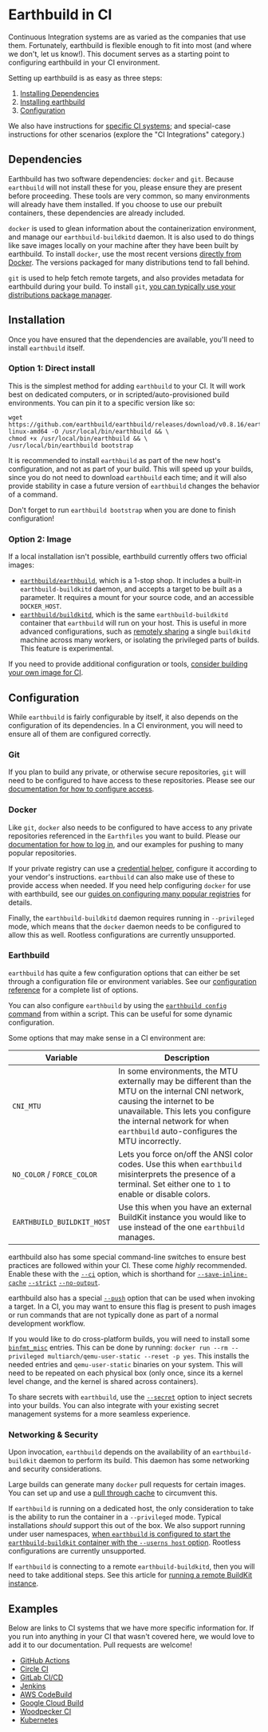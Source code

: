 # Earthbuild in CI

Continuous Integration systems are as varied as the companies that use them. Fortunately, earthbuild is flexible enough to fit into most (and where we don't, let us know!). This document serves as a starting point to configuring earthbuild in your CI environment.

Setting up earthbuild is as easy as three steps:

 1. [Installing Dependencies](#dependencies)
 2. [Installing earthbuild](#installation)
 3. [Configuration](#configuration)

We also have instructions for [specific CI systems](#examples); and special-case instructions for other scenarios (explore the "CI Integrations" category.)

## Dependencies

Earthbuild has two software dependencies: `docker` and `git`. Because `earthbuild` will not install these for you, please ensure they are present before proceeding. These tools are very common, so many environments will already have them installed. If you choose to use our prebuilt containers, these dependencies are already included.

`docker` is used to glean information about the containerization environment, and manage our `earthbuild-buildkitd` daemon. It is also used to do things like save images locally on your machine after they have been built by earthbuild. To install `docker`, use the most recent versions [directly from Docker](https://docs.docker.com/engine/install/#server). The versions packaged for many distributions tend to fall behind.

`git` is used to help fetch remote targets, and also provides metadata for earthbuild during your build. To install `git`, [you can typically use your distributions package manager](https://git-scm.com/download/linux).

## Installation

Once you have ensured that the dependencies are available, you'll need to install `earthbuild` itself.

### Option 1: Direct install

This is the simplest method for adding `earthbuild` to your CI. It will work best on dedicated computers, or in scripted/auto-provisioned build environments. You can pin it to a specific version like so:

```shell
wget https://github.com/earthbuild/earthbuild/releases/download/v0.8.16/earthbuild-linux-amd64 -O /usr/local/bin/earthbuild && \
chmod +x /usr/local/bin/earthbuild && \
/usr/local/bin/earthbuild bootstrap
```

It is recommended to install `earthbuild` as part of the new host's configuration, and not as part of your build. This will speed up your builds, since you do not need to download `earthbuild` each time; and it will also provide stability in case a future version of `earthbuild` changes the behavior of a command.

Don't forget to run `earthbuild bootstrap` when you are done to finish configuration!

### Option 2: Image

If a local installation isn't possible, earthbuild currently offers two official images:

- [`earthbuild/earthbuild`](https://hub.docker.com/r/earthbuild/earthbuild), which is a 1-stop shop. It includes a built-in `earthbuild-buildkitd` daemon, and accepts a target to be built as a parameter. It requires a mount for your source code, and an accessible `DOCKER_HOST`.
- [`earthbuild/buildkitd`](https://hub.docker.com/r/earthbuild/buildkitd), which is the same `earthbuild-buildkitd` container that `earthbuild` will run on your host. This is useful in more advanced configurations, such as [remotely sharing](./remote-buildkit.md) a single `buildkitd` machine across many workers, or isolating the privileged parts of builds. This feature is experimental.

If you need to provide additional configuration or tools, [consider building your own image for CI](build-an-earthbuild-ci-image.md).

## Configuration

While `earthbuild` is fairly configurable by itself, it also depends on the configuration of its dependencies. In a CI environment, you will need to ensure all of them are configured correctly.

### Git

If you plan to build any private, or otherwise secure repositories, `git` will need to be configured to have access to these repositories. Please see our [documentation for how to configure access](../guides/auth.md#git-authentication).

### Docker

Like `git`, `docker` also needs to be configured to have access to any private repositories referenced in the `Earthfiles` you want to build. Please our [documentation for how to log in](../guides/auth.md#docker-authentication), and our examples for pushing to many popular repositories.

If your private registry can use a [credential helper](https://docs.docker.com/engine/reference/commandline/login/#credential-helpers), configure it according to your vendor's instructions. `earthbuild` can also make use of these to provide access when needed. If you need help configuring `docker` for use with earthbuild, see our [guides on configuring many popular registries](../earthfile/earthfile.md) for details.

Finally, the `earthbuild-buildkitd` daemon requires running in `--privileged` mode, which means that the `docker` daemon needs to be configured to allow this as well. Rootless configurations are currently unsupported.

### Earthbuild

`earthbuild` has quite a few configuration options that can either be set through a configuration file or environment variables. See our [configuration reference](../earthbuild-config/earthbuild-config.md) for a complete list of options.

You can also configure `earthbuild` by using the [`earthbuild config` command](../earthbuild-command/earthbuild-command.md#earthbuild-config) from within a script. This can be useful for some dynamic configuration.

Some options that may make sense in a CI environment are:

|          Variable          |                                                                                                                 Description                                                                                                                      |
|----------------------------|--------------------------------------------------------------------------------------------------------------------------------------------------------------------------------------------------------------------------------------------------|
| `CNI_MTU`                  | In some environments, the MTU externally may be different than the MTU on the internal CNI network, causing the internet to be unavailable. This lets you configure the internal network for when `earthbuild` auto-configures the MTU incorrectly. |
| `NO_COLOR` / `FORCE_COLOR` | Lets you force on/off the ANSI color codes. Use this when `earthbuild` misinterprets the presence of a terminal. Set either one to `1` to enable or disable colors.                                                                                 |
| `EARTHBUILD_BUILDKIT_HOST`    | Use this when you have an external BuildKit instance you would like to use instead of the one `earthbuild` manages.                                                                                                                                 |

earthbuild also has some special command-line switches to ensure best practices are followed within your CI. These come *highly* recommended. Enable these with the [`--ci`](../earthbuild-command/earthbuild-command.md#--ci) option, which is shorthand for [`--save-inline-cache`](../earthbuild-command/earthbuild-command.md#save-inline-cache) [`--strict`](../earthbuild-command/earthbuild-command.md#strict) [`--no-output`](../earthbuild-command/earthbuild-command.md#no-output).

earthbuild also has a special [`--push`](../earthfile/earthfile.md#push) option that can be used when invoking a target. In a CI, you may want to ensure this flag is present to push images or run commands that are not typically done as part of a normal development workflow.

If you would like to do cross-platform builds, you will need to install some [`binfmt_misc`](https://github.com/multiarch/qemu-user-static) entries. This can be done by running: `docker run --rm --privileged multiarch/qemu-user-static --reset -p yes`. This installs the needed entries and `qemu-user-static` binaries on your system. This will need to be repeated on each physical box (only once, since its a kernel level change, and the kernel is shared across containers).

To share secrets with `earthbuild`, use the [`--secret`](../earthfile/earthfile.md#secret-less-than-env-var-greater-than-less-than-secret-ref-greater-than) option to inject secrets into your builds. You can also integrate with your existing secret management systems for a more seamless experience.

### Networking & Security

Upon invocation, `earthbuild` depends on the availability of an `earthbuild-buildkit` daemon to perform its build. This daemon has some networking and security considerations.

Large builds can generate many `docker` pull requests for certain images. You can set up and use a [pull through cache](pull-through-cache.md) to circumvent this.

If `earthbuild` is running on a dedicated host, the only consideration to take is the ability to run the container in a `--privileged` mode. Typical installations *should* support this out of the box. We also support running under user namespaces, [when `earthbuild` is configured to start the `earthbuild-buildkit` container with the `--userns host` option](../earthbuild-config/earthbuild-config.md#buildkit_additional_args). Rootless configurations are currently unsupported.

If `earthbuild` is connecting to a remote `earthbuild-buildkitd`, then you will need to take additional steps. See this article for [running a remote BuildKit instance](remote-buildkit.md).

## Examples

Below are links to CI systems that we have more specific information for. If you run into anything in your CI that wasn't covered here, we would love to add it to our documentation. Pull requests are welcome!

 * [GitHub Actions](guides/gh-actions-integration.md)
 * [Circle CI](guides/circle-integration.md)
 * [GitLab CI/CD](guides/gitlab-integration.md)
 * [Jenkins](guides/jenkins.md)
 * [AWS CodeBuild](guides/codebuild-integration.md)
 * [Google Cloud Build](guides/google-cloud-build.md)
 * [Woodpecker CI](guides/woodpecker-integration.md)
 * [Kubernetes](guides/kubernetes.md)
